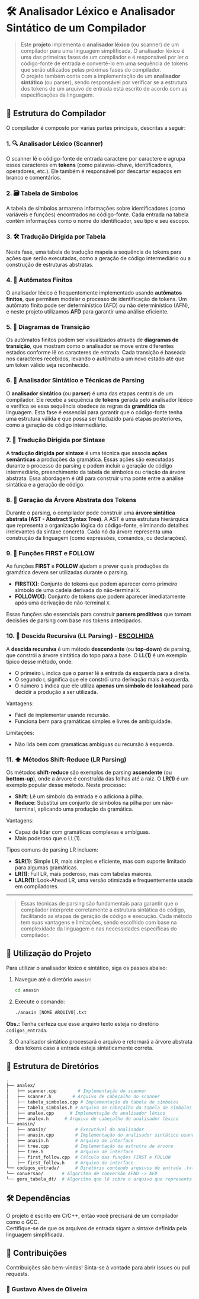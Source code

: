 # 🛠️ Analisador Léxico e Analisador Sintático de um Compilador

> Este **projeto** implementa o **analisador léxico** (ou scanner) de um compilador para uma linguagem simplificada. O analisador léxico é uma das primeiras fases de um compilador e é responsável por ler o código-fonte de entrada e convertê-lo em uma sequência de tokens que serão utilizados pelas próximas fases do compilador.<br>O projeto também conta com a implementação de um **analisador sintático** (ou parser), sendo responsável por verificar se a estrutura dos tokens de um arquivo de entrada está escrito de acordo com as especificações da linguagem.


## 🧩 Estrutura do Compilador

O compilador é composto por várias partes principais, descritas a seguir:

### 1. 🔍 **Analisador Léxico (Scanner)**
O scanner lê o código-fonte de entrada caractere por caractere e agrupa esses caracteres em **tokens** (como palavras-chave, identificadores, operadores, etc.). Ele também é responsável por descartar espaços em branco e comentários.

### 2. 🗃️ **Tabela de Símbolos**
A tabela de símbolos armazena informações sobre identificadores (como variáveis e funções) encontrados no código-fonte. Cada entrada na tabela contém informações como o nome do identificador, seu tipo e seu escopo.

### 3. 🛠️ **Tradução Dirigida por Tabela**
Nesta fase, uma tabela de tradução mapeia a sequência de tokens para ações que serão executadas, como a geração de código intermediário ou a construção de estruturas abstratas.

### 4. 🔄 **Autômatos Finitos**
O analisador léxico é frequentemente implementado usando **autômatos finitos**, que permitem modelar o processo de identificação de tokens. Um autômato finito pode ser determinístico (AFD) ou não determinístico (AFN), e neste projeto utilizamos **AFD** para garantir uma análise eficiente.

### 5. 📝 **Diagramas de Transição**
Os autômatos finitos podem ser visualizados através de **diagramas de transição**, que mostram como o analisador se move entre diferentes estados conforme lê os caracteres de entrada. Cada transição é baseada nos caracteres recebidos, levando o autômato a um novo estado até que um token válido seja reconhecido.

### 6. 📐 **Analisador Sintático e Técnicas de Parsing**

O **analisador sintático** (ou **parser**) é uma das etapas centrais de um compilador. Ele recebe a sequência de **tokens** gerada pelo analisador léxico e verifica se essa sequência obedece às regras da **gramática** da linguagem. Esta fase é essencial para garantir que o código-fonte tenha uma estrutura válida e que possa ser traduzido para etapas posteriores, como a geração de código intermediário.

### 7. 🧱 **Tradução Dirigida por Sintaxe**
A **tradução dirigida por sintaxe** é uma técnica que associa **ações semânticas** a produções da gramática. Essas ações são executadas durante o processo de parsing e podem incluir a geração de código intermediário, preenchimento da tabela de símbolos ou criação da árvore abstrata. Essa abordagem é útil para construir uma ponte entre a análise sintática e a geração de código.

### 8. 🌲 **Geração da Árvore Abstrata dos Tokens**
Durante o parsing, o compilador pode construir uma **árvore sintática abstrata (AST - Abstract Syntax Tree)**. A AST é uma estrutura hierárquica que representa a organização lógica do código-fonte, eliminando detalhes irrelevantes da sintaxe concreta. Cada nó da árvore representa uma construção da linguagem (como expressões, comandos, ou declarações).


### 9. 🔄 **Funções FIRST e FOLLOW**
As funções **FIRST** e **FOLLOW** ajudam a prever quais produções da gramática devem ser utilizadas durante o parsing.

- **FIRST(X)**: Conjunto de tokens que podem aparecer como primeiro símbolo de uma cadeia derivada do não-terminal `X`.
- **FOLLOW(X)**: Conjunto de tokens que podem aparecer imediatamente após uma derivação do não-terminal `X`.

Essas funções são essenciais para construir **parsers preditivos** que tomam decisões de parsing com base nos tokens antecipados.

### 10. 🔽 **Descida Recursiva (LL Parsing) - [ESCOLHIDA](#)** 
A **descida recursiva** é um método **descendente** (ou **top-down**) de parsing, que constrói a árvore sintática do topo para a base. O **LL(1)** é um exemplo típico desse método, onde:

- O primeiro `L` indica que o parser lê a entrada da esquerda para a direita.
- O segundo `L` significa que ele constrói uma derivação mais à esquerda.
- O número `1` indica que ele utiliza **apenas um símbolo de lookahead** para decidir a produção a ser utilizada.

Vantagens:
- Fácil de implementar usando recursão.
- Funciona bem para gramáticas simples e livres de ambiguidade.

Limitações:
- Não lida bem com gramáticas ambíguas ou recursão à esquerda.

### 11. ⬆️ **Métodos Shift-Reduce (LR Parsing)** 
Os métodos **shift-reduce** são exemplos de parsing **ascendente** (ou **bottom-up**), onde a árvore é construída das folhas até a raiz. O **LR(1)** é um exemplo popular desse método. Neste processo:

- **Shift**: Lê um símbolo da entrada e o adiciona à pilha.
- **Reduce**: Substitui um conjunto de símbolos na pilha por um não-terminal, aplicando uma produção da gramática.

Vantagens:
- Capaz de lidar com gramáticas complexas e ambíguas.
- Mais poderoso que o LL(1).

Tipos comuns de parsing LR incluem:
- **SLR(1)**: Simple LR, mais simples e eficiente, mas com suporte limitado para algumas gramáticas.
- **LR(1)**: Full LR, mais poderoso, mas com tabelas maiores.
- **LALR(1)**: Look-Ahead LR, uma versão otimizada e frequentemente usada em compiladores.

---

>Essas técnicas de parsing são fundamentais para garantir que o compilador interprete corretamente a estrutura sintática do código, facilitando as etapas de geração de código e execução. Cada método tem suas vantagens e limitações, sendo escolhido com base na complexidade da linguagem e nas necessidades específicas do compilador.


## 🚀 Utilização do Projeto

Para utilizar o analisador léxico e sintático, siga os passos abaixo:

1. Navegue até o diretório `anasin`:
   ```bash
   cd anasin
   ```

2. Execute o comando:
    ```bash
    ./anasin [NOME ARQUIVO].txt
    ```

**Obs.:** Tenha certeza que esse arquivo texto esteja no diretório `codigos_entrada`.

3. O analisador sintático processará o arquivo e retornará a árvore abstrata dos tokens caso a entrada esteja sintaticamente correta.

## 📂 Estrutura de Diretórios

```bash
.
├── analex/
│   ├── scanner.cpp        # Implementação do scanner
│   ├── scanner.h        # Arquivo de cabeçalho do scanner
│   ├── tabela_simbolos.cpp # Implementação da tabela de símbolos
│   ├── tabela_simbolos.h # Arquivo de cabeçalho da tabela de símbolos
│   ├── analex.cpp      # Implementação do analisador léxico
│   ├── analex.h      # Arquivo de cabeçalho do analisador léxico
└── anasin/  
│   ├── anasin/           # Executável do analisador
│   ├── anasin.cpp        # Implementação do analisador sintático usando o método descida recursiva
│   ├── anasin.h          # Arquivo de interface
│   ├── tree.cpp          # Implementação da estrutra de árvore
│   ├── tree.h            # Arquivo de interface
│   ├── first_follow.cpp  # Cálculo das funções FIRST e FOLLOW
│   ├── first_follow.h    # Arquivo de interface
└── codigos_entrada/      # Diretório contendo arquivos de entrada .txt
└── conversao/       # Algoritmo de conversão AFND -> AFD
└── gera_tabela_dt/  # Algoritmo que lê sobre o arquivo que representa o AFD e cria a tabela de transição (TAD)
```

## 🛠️ Dependências

O projeto é escrito em C/C++, então você precisará de um compilador como o GCC.  
Certifique-se de que os arquivos de entrada sigam a sintaxe definida pela linguagem simplificada.

## 🤝 Contribuições

Contribuições são bem-vindas! Sinta-se à vontade para abrir issues ou pull requests.

### 👤 Gustavo Alves de Oliveira
